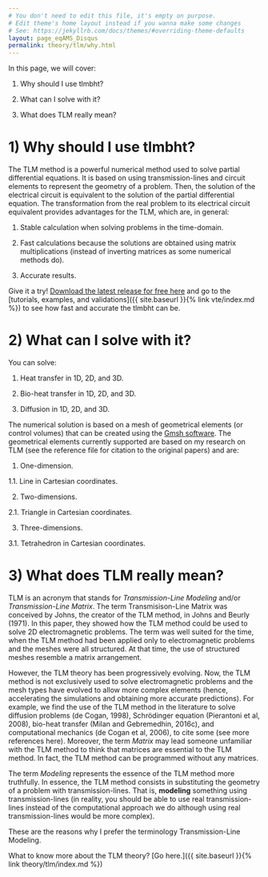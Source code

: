 ```yaml
---
# You don't need to edit this file, it's empty on purpose.
# Edit theme's home layout instead if you wanna make some changes
# See: https://jekyllrb.com/docs/themes/#overriding-theme-defaults
layout: page_eqAMS_Disqus
permalink: theory/tlm/why.html
---
```


In this page, we will cover:

1) Why should I use tlmbht?

2) What can I solve with it?

3) What does TLM really mean?

# 1) Why should I use tlmbht?

The TLM method is a powerful numerical method used to solve partial differential equations. It is based on using transmission-lines and circuit elements to represent the geometry of a problem. Then, the solution of the electrical circuit is equivalent to the solution of the partial differential equation. The transformation from the real problem to its electrical circuit equivalent provides advantages for the TLM, which are, in general:
    
1. Stable calculation when solving problems in the time-domain.

2. Fast calculations because the solutions are obtained using matrix multiplications (instead of inverting matrices as some numerical methods do).

3. Accurate results.

Give it a try! [Download the latest release for free here](https://github.com/hugomilan/tlmbht/releases) and go to the [tutorials, examples, and validations]({{ site.baseurl }}{% link vte/index.md %}) to see how fast and accurate the tlmbht can be.

# 2) What can I solve with it?

You can solve:

1. Heat transfer in 1D, 2D, and 3D.

2. Bio-heat transfer in 1D, 2D, and 3D.

3. Diffusion in 1D, 2D, and 3D.

The numerical solution is based on a mesh of geometrical elements (or control volumes) that can be created using the [Gmsh software](http://www.gmsh.info). The geometrical elements currently supported are based on my research on TLM (see the reference file for citation to the original papers) and are:

1. One-dimension.

  1.1. Line in Cartesian coordinates.
 
2. Two-dimensions.

  2.1. Triangle in Cartesian coordinates.
 
3. Three-dimensions.

  3.1. Tetrahedron in Cartesian coordinates.



# 3) What does TLM really mean?

TLM is an acronym that stands for *Transmission-Line Modeling* and/or *Transmission-Line Matrix*. The term Transmisison-Line Matrix was conceived by Johns, the creator of the TLM method, in Johns and Beurly (1971). In this paper, they showed how the TLM method could be used to solve 2D electromagnetic problems. The term was well suited for the time, when the TLM method had been applied only to electromagnetic problems and the meshes were all structured. At that time, the use of structured meshes resemble a matrix arrangement.

However, the TLM theory has been progressively evolving. Now, the TLM method is not exclusively used to solve electromagnetic problems and the mesh types have evolved to allow more complex elements (hence, accelerating the simulations and obtaining more accurate predictions). For example, we find the use of the TLM method in the literature to solve diffusion problems (de Cogan, 1998), Schrödinger equation (Pierantoni et al, 2008), bio-heat transfer (Milan and Gebremedhin, 2016c), and computational mechanics (de Cogan et al, 2006), to cite some (see more references here). Moreover, the term *Matrix* may lead someone unfamiliar with the TLM method to think that matrices are essential to the TLM method. In fact, the TLM method can be programmed without any matrices.

The term *Modeling* represents the essence of the TLM method more truthfully. In essence, the TLM method consists in substituting the geometry of a problem with transmission-lines. That is, **modeling** something using transmission-lines (in reality, you should be able to use real transmission-lines instead of the computational approach we do although using real transmission-lines would be more complex).

These are the reasons why I prefer the terminology Transmission-Line Modeling.

What to know more about the TLM theory? [Go here.]({{ site.baseurl }}{% link theory/tlm/index.md %})
